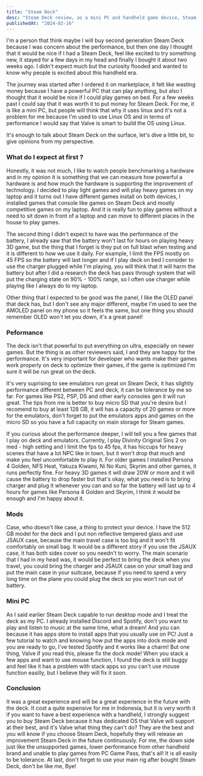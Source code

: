 ```yaml
---
title: "Steam Deck"
desc: "Steam Deck review, as a mini PC and handheld game device, Steam Deck has a great value!"
publishedAt: "2024-02-16"
---
```


I'm a person that think maybe I will buy second generation Steam Deck because I was concern about the performance, but then one day I thought that it would be nice if I had a Steam Deck, feel like excited to try something new, it stayed for a few days in my head and finally I bought it about two weeks ago. I didn't expect much but the curiosity flooded and wanted to know why people is excited about this handheld era.

The journey was started after I ordered it on marketplace, it felt like wasting money because I have a powerful PC that can play anything, but also I thought that it would be nice if I could play games on bed. For a few weeks past I could say that it was worth it to put money for Steam Deck. For me, it is like a mini PC, but people will think that why it uses linux and it's not a problem for me because I'm used to use Linux OS and in terms of performance I would say that Valve is smart to build the OS using Linux.

It's enough to talk about Steam Deck on the surface, let's dive a little bit, to give opinions from my perspective.

### What do I expect at first ?

<GithubImage path="steamdeck/public/1.jpg" alt="Steam Deck" width="full"/>

Honestly, it was not much, I like to watch people benchmarking a hardware and in my opinion it is something that we can measure how powerful a hardware is and how much the hardware is supporting the improvement of technology. I decided to play light games and will play heavy games on my laptop and it turns out I have different games install on both devices, I installed games that console like games on Steam Deck and mostly competitive games on my laptop. And it is really fun to play games without a need to sit down in front of a laptop and can move to different places in the house to play games.

The second thing I didn't expect to have was the performance of the battery, I already saw that the battery won't last for hours on playing heavy 3D game, but the thing that I forget is they put on full blast when testing and it is different to how we use it daily. For example, I limit the FPS mostly on 45 FPS so the battery will last longer and if I play deck on bed I consider to use the charger plugged while I'm playing, you will think that it will harm the battery but after I did a research the deck has pass through system that will put the charging state on 90% - 100% range, so I often use charger while playing like I always do to my laptop.

Other thing that I expected to be good was the panel, I like the OLED panel that deck has, but I don't see any major different, maybe I'm used to see the AMOLED panel on my phone so it feels the same, but one thing you should remember OLED won't let you down, it's a great panel!

### Peformance

<GithubImage path="steamdeck/public/2.jpg" alt="Steam Deck Cyberpunk" width="full"/>

The deck isn't that powerful to put everything on ultra, especially on newer games. But the thing is as other reviewers said, I and they are happy for the performance. It's very important for developer who wants make their games work properly on deck to optimize their games, if the game is optimized I'm sure it will be run great on the deck.

It's very suprising to see emulators run great on Steam Deck, it has slightly performance different between PC and deck, it can be tolerance by me so far. For games like PS2, PSP, DS and other early consoles gen it will run great. The tips from me is better to buy micro SD that you're desire but I recomend to buy at least 128 GB, it will has a capacity of 20 games or more for the emulators, don't forget to put the emulators apps and games on the micro SD so you have a full capacity on main storage for Steam games.

<GithubImage path="steamdeck/public/3.jpg" alt="Steam Deck Divinity Original Sin 2" width="full"/>

If you curious about the performance deeper, I will tell you a few games that I play on deck and emulators. Currently, I play Divinity Original Sins 2 on med - high setting and I limit the fps to 45 fps, it has hiccups for heavy scenes that have a lot NPC like in town, but it won't drop that much and make you feel uncomfortable to play it. For older games I installed Persona 4 Golden, NFS Heat, Yakuza Kiwami, Ni No Kuni, Skyrim and other games, it runs perfectly fine. For heavy 3D games it will draw 20W or more and it will cause the battery to drop faster but that's okay, what you need is to bring charger and plug it whenever you can and so far the battery will last up to 4 hours for games like Persona 4 Golden and Skyrim, I think it would be enough and I'm happy about it.

### Mods

<GithubImage path="steamdeck/public/4.jpg" alt="Steam Deck JSAUX" width="full"/>

Case, who doesn't like case, a thing to protect your device. I have the 512 GB model for the deck and I put non reflective tempered glass and use JSAUX case, because the main travel case is too big and it won't fit comfortably on small bag. It would be a different story if you use the JSAUX case, it has both sides cover so you needn't to worry. The main scenario that I had in my head was, it would be perfect to bring the deck when you travel, you could bring the charger and JSAUX case on your small bag and put the main case in your suitcase, because if you need to spend a very long time on the plane you could plug the deck so you won't run out of battery.

### Mini PC

<GithubImage path="steamdeck/public/5.jpg" alt="Steam Deck as PC" width="full"/>

As I said earlier Steam Deck capable to run desktop mode and I treat the deck as my PC. I already installed Discord and Spotify, don't you want to play and listen to music at the same time, what a dream! And you can because it has apps store to install apps that you usually use on PC! Just a few tutorial to watch and knowing how put the apps into dock mode and you are ready to go, I've tested Spotify and it works like a charm! But one thing, Valve if you read this, please fix the dock mode! When you stack a few apps and want to use mouse function, I found the deck is still buggy and feel like it has a problem with stack apps so you can't use mouse function easilly, but I believe they will fix it soon.

### Conclusion

It was a great experience and will be a great experience in the future with the deck. It cost a quite expensive for me in Indonesia, but it is very worth it if you want to have a best experience with a handheld, I strongly suggest you to buy Steam Deck because it has dedicated OS that Valve will support at their best, and it's Valve what thing they can't do? They are the best and you will know if you choose Steam Deck, hopefully they will release an improvement Steam Deck in the future continuously. For me, the down side just like the unsupported games, lower performance from other handheld brand and unable to play games from PC Game Pass, that's all! It is all easily to be tolerance. At last, don't forget to use your main rig after bought Steam Deck, don't be like me, Bye!